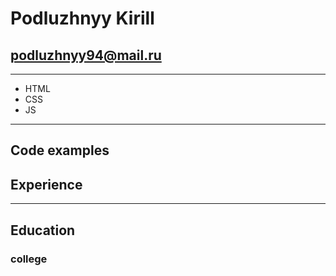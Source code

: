 # Podluzhnyy Kirill

## podluzhnyy94@mail.ru

---

- HTML
- CSS
- JS

---

## Code examples

## Experience

---

## Education

### college
